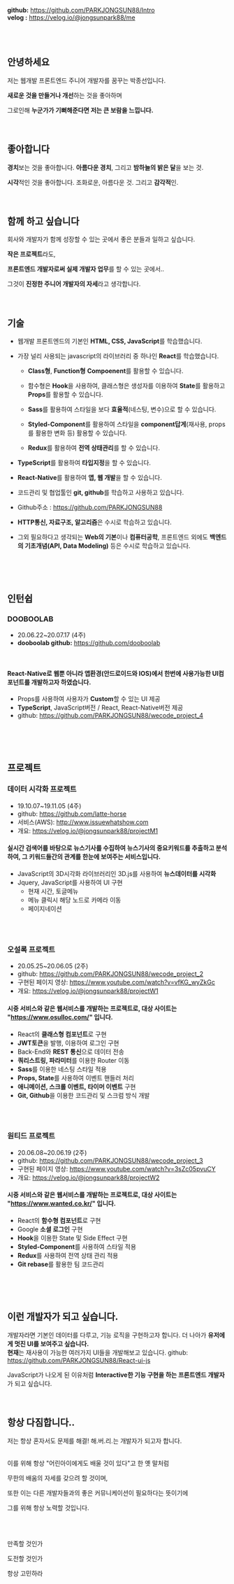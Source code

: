 **github:** https://github.com/PARKJONGSUN88/Intro <br>**velog :** https://velog.io/@jongsunpark88/me

<br>
<br>

## 안녕하세요

저는 웹개발 프론트엔드 주니어 개발자를 꿈꾸는 박종선입니다.

**새로운 것을 만들거나 개선**하는 것을 좋아하며 

그로인해 **누군가가 기뻐해준다면 저는 큰 보람을 느낍니다.**
<br>
<br>
<br>

## 좋아합니다

**경치**보는 것을 좋아합니다. **아름다운 경치**, 그리고 **밤하늘의 밝은 달**을 보는 것.

**시각**적인 것을 좋아합니다. 조화로운, 아름다운 것. 그리고 **감각적**인.
<br>
<br>
<br>

## 함께 하고 싶습니다

회사와 개발자가 함께 성장할 수 있는 곳에서 좋은 분들과 일하고 싶습니다.

**작은 프로젝트**라도, 

**프론트엔드 개발자로써 실제 개발자 업무**를 할 수 있는 곳에서..

그것이 **진정한 주니어 개발자의 자세**라고 생각합니다.
<br>
<br>
<br>

## 기술
- 웹개발 프론트엔드의 기본인 **HTML, CSS, JavaScript**를 학습했습니다.
- 가장 널리 사용되는 javascript의 라이브러리 중 하나인 **React**를 학습했습니다.
   - **Class형**, **Function형** **Compoenent**를 활용할 수 있습니다.
   
   - 함수형은 **Hook**을 사용하여, 클래스형은 생성자를 이용하여 **State**를 활용하고 **Props**를 활용할 수 있습니다.
   
   - **Sass**를 활용하여 스타일을 보다 **효율적**(네스팅, 변수)으로 할 수 있습니다.
   
   - **Styled-Component**를 활용하여 스타일을 **component답게**(재사용, props를 활용한 변화 등) 활용할 수 있습니다.
   
   - **Redux**를 활용하여 **전역 상태관리**를 할 수 있습니다.      
     
- **TypeScript**를 활용하여 **타입지정**을 할 수 있습니다.  
- **React-Native**를 활용하여 **앱, 웹 개발**을 할 수 있습니다.

- 코드관리 및 협업툴인 **git, github**를 학습하고 사용하고 있습니다.
- Github주소 : https://github.com/PARKJONGSUN88
- **HTTP통신, 자료구조, 알고리즘**은 수시로 학습하고 있습니다.
- 그외 필요하다고 생각되는 **Web의 기본**이나 **컴퓨터공학**, 프론트엔드 외에도 **백엔드의 기초개념(API, Data Modeling)** 등은 수시로 학습하고 있습니다.
<br>
<br>
<br>

## 인턴쉽

### DOOBOOLAB
- 20.06.22~20.07.17 (4주)
- **dooboolab github:** https://github.com/dooboolab

<br>

#### React-Native로 웹뿐 아니라 앱환경(안드로이드와 IOS)에서 한번에 사용가능한 UI컴포넌트를 개발하고자 하였습니다.

-  Props를 사용하여 사용자가 **Custom**할 수 있는 UI 제공
-  **TypeScript**, JavaScript버전 / React, React-Native버전 제공
-  github:  https://github.com/PARKJONGSUN88/wecode_project_4
<br>
<br>
<br>

## 프로젝트

### 데이터 시각화 프로젝트
- 19.10.07~19.11.05 (4주)
- github: https://github.com/latte-horse
- 서비스(AWS): http://www.issuewhatshow.com
- 개요: https://velog.io/@jongsunpark88/projectM1

#### 실시간 검색어를 바탕으로 뉴스기사를 수집하여 뉴스기사의 중요키워드를 추출하고 분석하여, 그 키워드들간의 관계를 한눈에 보여주는 서비스입니다.

-  JavaScript의 3D시각화 라이브러리인 3D.js를 사용하여 **뉴스데이터를 시각화**
-  Jquery, JavaScript를 사용하여 UI 구현
   - 현재 시간, 토글메뉴
   - 메뉴 클릭시 해당 노드로 카메라 이동
   - 페이지네이션
<br>
<br>

### 오설록 프로젝트
- 20.05.25~20.06.05 (2주)
- github: https://github.com/PARKJONGSUN88/wecode_project_2
- 구현된 페이지 영상: https://www.youtube.com/watch?v=vfKG_wyZkGc
- 개요: https://velog.io/@jongsunpark88/projectW1

#### 시중 서비스와 같은 웹서비스를 개발하는 프로젝트로, 대상 사이트는 "https://www.osulloc.com/" 입니다.

-  React의 **클래스형 컴포넌트**로 구현
-  **JWT토큰**을 발행, 이용하여 로그인 구현
-  Back-End와 **REST 통신**으로 데이터 전송
-  **쿼리스트링, 파라미터**를 이용한 Router 이동
-  **Sass**를 이용한 네스팅 스타일 적용
-  **Props, State**를 사용하여 이벤트 핸들러 처리
-  **애니메이션, 스크롤 이벤트, 타이머 이벤트** 구현
-  **Git, Github**을 이용한 코드관리 및 스크럼 방식 개발
<br>  
<br>

### 원티드 프로젝트
- 20.06.08~20.06.19 (2주)
- github:  https://github.com/PARKJONGSUN88/wecode_project_3
- 구현된 페이지 영상:  https://www.youtube.com/watch?v=3sZc05pvuCY
- 개요: https://velog.io/@jongsunpark88/projectW2

#### 시중 서비스와 같은 웹서비스를 개발하는 프로젝트로, 대상 사이트는 "https://www.wanted.co.kr/" 입니다.

-  React의 **함수형 컴포넌트**로 구현
-  Google **소셜 로그인** 구현
-  **Hook**을 이용한 State 및 Side Effect 구현
-  **Styled-Component**를 사용하여 스타일 적용
-  **Redux**를 사용하여 전역 상태 관리 적용
-  **Git rebase**를 활용한 팀 코드관리
<br>
<br>
<br>

## 이런 개발자가 되고 싶습니다.

개발자라면 기본인 데이터를 다루고, 기능 로직을 구현하고자 합니다.
더 나아가 **유저에게 멋진 UI를 보여주고 싶습니다.**
<br>
**현재**는 재사용이 가능한 여러가지 UI들을 개발해보고 있습니다.
github: https://github.com/PARKJONGSUN88/React-ui-js
<br>

JavaScript가 나오게 된 이유처럼
**Interactive한 기능 구현을 하는 프론트엔드 개발자**가 되고 싶습니다.
<br>
<br>
<br>

## 항상 다짐합니다..

저는 항상 혼자서도 문제를 해결! 해.버.리.는 개발자가 되고자 합니다.
<br>
<br>

이를 위해 항상 "어린아이에게도 배울 것이 있다"고 한 옛 말처럼

무한의 배움의 자세를 갖으려 할 것이며, 

또한 이는 다른 개발자들과의 좋은 커뮤니케이션이 필요하다는 뜻이기에

그를 위해 항상 노력할 것입니다. 


<br>
<br>



만족할 것인가

도전할 것인가

항상 고민하라
